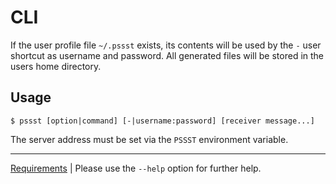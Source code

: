 CLI
===
If the user profile file `~/.pssst` exists, its contents will be used by
the `-` user shortcut as username and password. All generated files will
be stored in the users home directory.

Usage
-----
```
$ pssst [option|command] [-|username:password] [receiver message...]
```

The server address must be set via the `PSSST` environment variable.

----
[Requirements](../src/cli/pssst.pip) | Please use the `--help` option for 
further help.